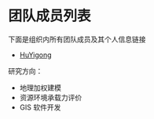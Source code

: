 # 团队成员列表

下面是组织内所有团队成员及其个人信息链接

- [HuYigong](./HuYigong.md)

研究方向：

- 地理加权建模
- 资源环境承载力评价
- GIS 软件开发
